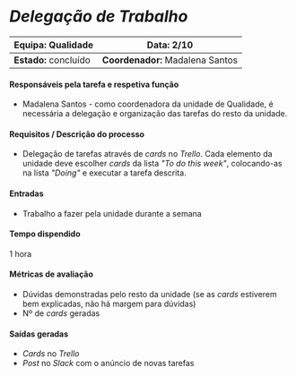 # **_Delegação de Trabalho_**

| **Equipa:** Qualidade| **Data:** 2/10| 
| ------ | ------ | 
| **Estado:** concluído |  **Coordenador:** Madalena Santos|

#### **Responsáveis pela tarefa e respetiva função**
  * Madalena Santos - como coordenadora da unidade de Qualidade, é necessária a delegação e organização das tarefas do resto da unidade.
 
#### **Requisitos / Descrição do processo**
* Delegação de tarefas através de _cards_ no _Trello_. Cada elemento da unidade deve escolher _cards_ da lista _"To do this week"_, colocando-as na lista _"Doing"_ e executar a tarefa descrita.

#### **Entradas**
* Trabalho a fazer pela unidade durante a semana


#### **Tempo dispendido**
1 hora


#### **Métricas de avaliação**
* Dúvidas demonstradas pelo resto da unidade (se as _cards_ estiverem bem explicadas, não há margem para dúvidas)
* Nº de _cards_ geradas

#### **Saídas geradas**
* _Cards_ no _Trello_
* _Post_ no _Slack_ com o anúncio de novas tarefas